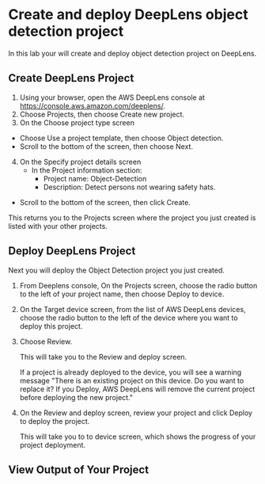 # Create and deploy DeepLens object detection project

In this lab your will create and deploy object detection project on DeepLens.

## Create DeepLens Project

1. Using your browser, open the AWS DeepLens console at https://console.aws.amazon.com/deeplens/.
2. Choose Projects, then choose Create new project.
3. On the Choose project type screen
  - Choose Use a project template, then choose Object detection.
  - Scroll to the bottom of the screen, then choose Next.
4. On the Specify project details screen
   - In the Project information section:
      - Project name: Object-Detection
      - Description: Detect persons not wearing safety hats.
  - Scroll to the bottom of the screen, then click Create.

This returns you to the Projects screen where the project you just created is listed with your other projects.

## Deploy DeepLens Project

Next you will deploy the Object Detection project you just created.

1. From Deeplens console, On the Projects screen, choose the radio button to the left of your project name, then choose Deploy to device.

2. On the Target device screen, from the list of AWS DeepLens devices, choose the radio button to the left of the device where you want to deploy this project.

3. Choose Review.

   This will take you to the Review and deploy screen.

   If a project is already deployed to the device, you will see a warning message
   "There is an existing project on this device. Do you want to replace it?
   If you Deploy, AWS DeepLens will remove the current project before deploying the new project."

4. On the Review and deploy screen, review your project and click Deploy to deploy the project.

   This will take you to to device screen, which shows the progress of your project deployment.

## View Output of Your Project
